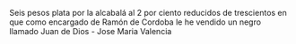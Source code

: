 Seis pesos plata por la alcabalá al 2 por ciento reducidos de trescientos en que como encargado de Ramón de Cordoba le he vendido un negro llamado Juan de Dios - Jose Maria Valencia